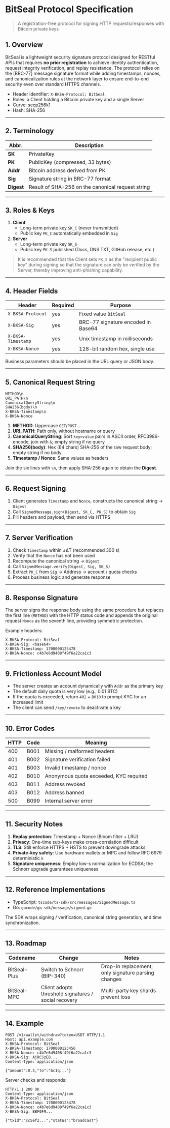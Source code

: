 # BitSeal Protocol Specification

> A registration-free protocol for signing HTTP requests/responses with Bitcoin private keys

## 1. Overview
BitSeal is a lightweight security signature protocol designed for RESTful APIs that requires **no prior registration** to achieve identity authentication, request integrity verification, and replay resistance. The protocol relies on the [BRC-77] message signature format while adding timestamps, nonces, and canonicalization rules at the network layer to ensure end-to-end security even over standard HTTPS channels.

* Header identifier: `X-BKSA-Protocol: BitSeal`
* Roles: a Client holding a Bitcoin private key and a single Server
* Curve: secp256k1
* Hash: SHA-256

---
## 2. Terminology
| Abbr. | Description |
|-------|-------------|
| **SK** | PrivateKey |
| **PK** | PublicKey (compressed, 33 bytes) |
| **Addr** | Bitcoin address derived from PK |
| **Sig** | Signature string in BRC-77 format |
| **Digest** | Result of SHA-256 on the canonical request string |

---
## 3. Roles & Keys
1. **Client**
   * Long-term private key `SK_C` (never transmitted)
   * Public key `PK_C` automatically embedded in `Sig`
2. **Server**
   * Long-term private key `SK_S`
   * Public key `PK_S` published (Docs, DNS TXT, GitHub release, etc.)

> It is recommended that the Client sets `PK_S` as the "recipient public key" during signing so that the signature can only be verified by the Server, thereby improving anti-phishing capability.

---
## 4. Header Fields
| Header | Required | Purpose |
|--------|----------|---------|
| `X-BKSA-Protocol` | yes | Fixed value `BitSeal` |
| `X-BKSA-Sig`      | yes | BRC-77 signature encoded in Base64 |
| `X-BKSA-Timestamp`| yes | Unix timestamp in milliseconds |
| `X-BKSA-Nonce`    | yes | 128-bit random hex, single use |

Business parameters should be placed in the URL query or JSON body.

---
## 5. Canonical Request String
```
METHOD\n
URI_PATH\n
CanonicalQueryString\n
SHA256(body)\n
X-BKSA-Timestamp\n
X-BKSA-Nonce
```
1. **METHOD**: Uppercase `GET`/`POST`…
2. **URI_PATH**: Path only, without hostname or query
3. **CanonicalQueryString**: Sort `key=value` pairs in ASCII order, RFC3986-encode, join with `&`; empty string if no query
4. **SHA256(body)**: Hex (64 chars) SHA-256 of the raw request body; empty string if no body
5. **Timestamp / Nonce**: Same values as headers

Join the six lines with `\n`, then apply SHA-256 again to obtain the **Digest**.

---
## 6. Request Signing
1. Client generates `Timestamp` and `Nonce`, constructs the canonical string → `Digest`
2. Call `SignedMessage.sign(Digest, SK_C, PK_S)` to obtain `Sig`
3. Fill headers and payload, then send via HTTPS

---
## 7. Server Verification
1. Check `Timestamp` within ±ΔT (recommended 300 s)
2. Verify that the `Nonce` has not been used
3. Recompute the canonical string → `Digest`
4. Call `SignedMessage.verify(Digest, Sig, SK_S)`
5. Extract `PK_C` from `Sig` → Address → account / quota checks
6. Process business logic and generate response

---
## 8. Response Signature
The server signs the response body using the same procedure but replaces the first line (`METHOD`) with the HTTP status code and appends the original request `Nonce` as the seventh line, providing symmetric protection.

Example headers:
```
X-BKSA-Protocol: BitSeal
X-BKSA-Sig: <base64>
X-BKSA-Timestamp: 1700000123478
X-BKSA-Nonce: c4b7e6d9408f49f6a22ca1c3
```

---
## 9. Frictionless Account Model
* The server creates an account dynamically with `Addr` as the primary key
* The default daily quota is very low (e.g., 0.01 BTC)
* If the quota is exceeded, return `402` + `B010` to prompt KYC for an increased limit
* The client can send `/key/revoke` to deactivate a key

---
## 10. Error Codes
| HTTP | Code | Meaning |
|------|------|---------|
| 400 | B001 | Missing / malformed headers |
| 401 | B002 | Signature verification failed |
| 401 | B003 | Invalid timestamp / nonce |
| 402 | B010 | Anonymous quota exceeded, KYC required |
| 403 | B011 | Address revoked |
| 403 | B012 | Address banned |
| 500 | B099 | Internal server error |

---
## 11. Security Notes
1. **Replay protection**: Timestamp + Nonce (Bloom filter + LRU)
2. **Privacy**: One-time sub-keys make cross-correlation difficult
3. **TLS**: Still enforce HTTPS + HSTS to prevent downgrade attacks
4. **Private-key safety**: Use hardware wallets or MPC and follow RFC 6979 deterministic `k`
5. **Signature uniqueness**: Employ low-s normalization for ECDSA; the Schnorr upgrade guarantees uniqueness

---
## 12. Reference Implementations
* TypeScript: `tscode/ts-sdk/src/messages/SignedMessage.ts`
* Go: `gocode/go-sdk/message/signed.go`

The SDK wraps signing / verification, canonical string generation, and time synchronization.

---
## 13. Roadmap
| Codename | Change | Notes |
|----------|--------|-------|
| BitSeal-Plus | Switch to Schnorr (BIP-340) | Drop-in replacement; only signature parsing changes |
| BitSeal-MPC | Client adopts threshold signatures / social recovery | Multi-party key shards prevent loss |

---
## 14. Example
```
POST /v1/wallet/withdraw?token=USDT HTTP/1.1
Host: api.example.com
X-BKSA-Protocol: BitSeal
X-BKSA-Timestamp: 1700000123456
X-BKSA-Nonce: c4b7e6d9408f49f6a22ca1c3
X-BKSA-Sig: AjRCSzEB...
Content-Type: application/json

{"amount":0.5,"to":"bc1q..."}
```

Server checks and responds:
```
HTTP/1.1 200 OK
Content-Type: application/json
X-BKSA-Protocol: BitSeal
X-BKSA-Timestamp: 1700000123478
X-BKSA-Nonce: c4b7e6d9408f49f6a22ca1c3
X-BKSA-Sig: BBF0F9...

{"txid":"cc5ef2...","status":"broadcast"}
```
